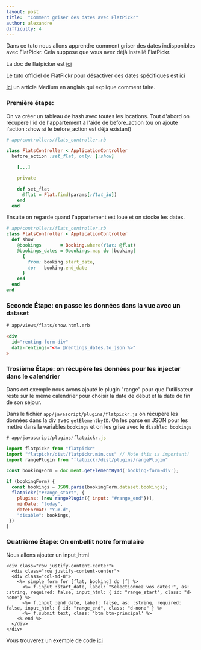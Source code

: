 ```yaml
---
layout: post
title:  "Comment griser des dates avec FlatPickr"
author: alexandre
difficulty: 4
---
```


Dans ce tuto nous allons apprendre comment griser des dates indisponibles avec FlatPickr. Cela suppose que vous avez déjà installé FlatPickr.

La doc de flatpicker est [ici](https://flatpickr.js.org/examples/#basic)

Le tuto officiel de FlatPickr pour désactiver des dates spécifiques est [ici](https://flatpickr.js.org/examples/#disabling-specific-dates)

[Ici](https://medium.com/@rodloboz/ruby-on-rails-date-validation-in-a-booking-and-disabling-dates-in-date-picker-3e5b4e9b4640) un article Medium en anglais qui explique comment faire.

### Première étape:

On va créer un tableau de hash avec toutes les locations.
Tout d'abord on récupère l'id de l'appartement à l'aide de before_action (ou on ajoute l'action :show si le before_action est déjà existant)

```ruby
# app/controllers/flats_controller.rb

class FlatsController < ApplicationController
  before_action :set_flat, only: [:show]

    [...]

    private

    def set_flat
      @flat = Flat.find(params[:flat_id])
    end
  end
```

Ensuite on regarde quand l'appartement est loué et on stocke les dates.

```ruby
# app/controllers/flats_controller.rb
class FlatsController < ApplicationController
  def show
    @bookings       = Booking.where(flat: @flat)
    @bookings_dates = @bookings.map do |booking|
      {
        from: booking.start_date,
        to:   booking.end_date
      }
    end
  end
end
```

### Seconde Étape: on passe les données dans la vue avec un dataset

```html
# app/views/flats/show.html.erb

<div
  id="renting-form-div"
  data-rentings="<%= @rentings_dates.to_json %>"
>
```

### Trosième Étape: on récupère les données pour les injecter dans le calendrier

Dans cet exemple nous avons ajouté le plugin "range" pour que l'utilisateur reste sur le même calendrier pour choisir la date de début et la date de fin de son séjour.

Dans le fichier `app/javascript/plugins/flatpickr.js` on récupère les données dans la div avec `getElementbyID`. On les parse en JSON pour les mettre dans la variables `bookings` et on les grise avec le `disable: bookings`

```js
# app/javascript/plugins/flatpickr.js

import flatpickr from "flatpickr"
import "flatpickr/dist/flatpickr.min.css" // Note this is important!
import rangePlugin from "flatpickr/dist/plugins/rangePlugin"

const bookingForm = document.getElementById('booking-form-div');

if (bookingForm) {
  const bookings = JSON.parse(bookingForm.dataset.bookings);
  flatpickr("#range_start", {
    plugins: [new rangePlugin({ input: "#range_end"})],
    minDate: "today",
    dateFormat: "Y-m-d",
    "disable": bookings,
 })
}
```

### Quatrième Étape: On embellit notre formulaire

Nous allons ajouter un input_html

```
<div class="row justify-content-center">
  <div class="row justify-content-center">
  <div class="col-md-8">
    <%= simple_form_for [flat, booking] do |f| %>
      <%= f.input :start_date, label: "Sélectionnez vos dates:", as: :string, required: false, input_html: { id: "range_start", class: "d-none"} %>
      <%= f.input :end_date, label: false, as: :string, required: false, input_html: { id: "range_end", class: "d-none" } %>
      <%= f.submit text, class: 'btn btn-principal' %>
    <% end %>
  </div>
</div>
```

Vous trouverez un exemple de code [ici](https://github.com/alexandrebk/airbnb-copycat/commit/fce1dc96b3d0c2d25b9656ab836cbe88e18747ff)
